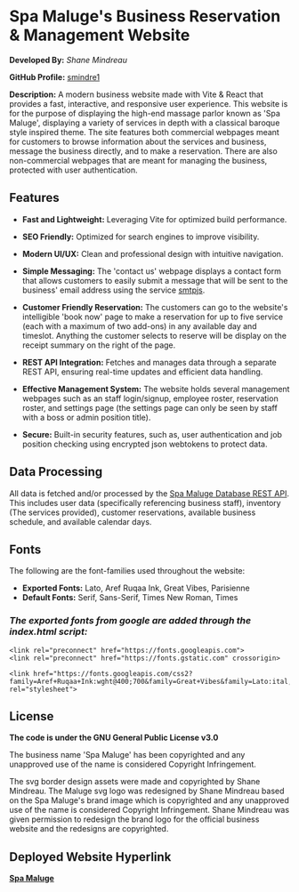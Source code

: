 # Spa Maluge's Business Reservation & Management Website

**Developed By:** *Shane Mindreau*

**GitHub Profile:** [smindre1](https://github.com/smindre1)

**Description:** A modern business website made with Vite & React that provides a fast, interactive, and responsive user experience. This website is for the purpose of displaying the high-end massage parlor known as 'Spa Maluge', displaying a variety of services in depth with a classical baroque style inspired theme. The site features both commercial webpages meant for customers to browse information about the services and business, message the business directly, and to make a reservation. There are also non-commercial webpages that are meant for managing the business, protected with user authentication.

## Features

- **Fast and Lightweight:** Leveraging Vite for optimized build performance.

- **SEO Friendly:** Optimized for search engines to improve visibility.

- **Modern UI/UX:** Clean and professional design with intuitive navigation.

- **Simple Messaging:** The 'contact us' webpage displays a contact form that allows customers to easily submit a message that will be sent to the business' email address using the service [smtpjs](https://smtpjs.com/).

- **Customer Friendly Reservation:** The customers can go to the website's intelligible 'book now' page to make a reservation for up to five service (each with a maximum of two add-ons) in any available day and timeslot. Anything the customer selects to reserve will be display on the receipt summary on the right of the page.

- **REST API Integration:** Fetches and manages data through a separate REST API, ensuring real-time updates and efficient data handling.

- **Effective Management System:** The website holds several management webpages such as an staff login/signup, employee roster, reservation roster, and settings page (the settings page can only be seen by staff with a boss or admin position title). 

- **Secure:** Built-in security features, such as, user authentication and job position checking using encrypted json webtokens to protect data.

## Data Processing

All data is fetched and/or processed by the [Spa Maluge Database REST API](https://github.com/smindre1/Spa_Maluge_Database). This includes user data (specifically referencing business staff), inventory (The services provided), customer reservations, available business schedule, and available calendar days.

## Fonts

The following are the font-families used throughout the website:
 - **Exported Fonts:** Lato, Aref Ruqaa Ink, Great Vibes, Parisienne
 - **Default Fonts:** Serif, Sans-Serif, Times New Roman, Times

### *The exported fonts from google are added through the index.html script:*
```
<link rel="preconnect" href="https://fonts.googleapis.com">
<link rel="preconnect" href="https://fonts.gstatic.com" crossorigin>

<link href="https://fonts.googleapis.com/css2?family=Aref+Ruqaa+Ink:wght@400;700&family=Great+Vibes&family=Lato:ital,wght@0,400;0,700;0,900;1,400;1,700;1,900&family=Parisienne&display=swap" rel="stylesheet">
```

## License
**The code is under the GNU General Public License v3.0**

The business name 'Spa Maluge' has been copyrighted and any unapproved use of the name is considered Copyright Infringement.

The svg border design assets were made and copyrighted by Shane Mindreau. The Maluge svg logo was redesigned by Shane Mindreau based on the Spa Maluge's brand image which is copyrighted and any unapproved use of the name is considered Copyright Infringement. Shane Mindreau was given permission to redesign the brand logo for the official business website and the redesigns are copyrighted.

## Deployed Website Hyperlink
**[Spa Maluge](https://spamaluge.com/)**

<!-- https://acuityscheduling.com/ -->

<!-- https://www.remove.bg/upload -->

<!-- - The Heroku API's ORIGIN variable allows cross browser requests. So make sure to update that. Add a token secret key .env variable that matches the API your are using's token secret.-->

<!-- 
Changes Made:
- Clear local storage when submitting reservation

Changes Planned:
****-reset local storage
[Reservation Form]
-reservation makes a check of times to see if they are all still available
-confirm reservation with/through pay method

-Set a check to see if the local storage value has been corrupted or changed in server (if so, reset it)
    - Include time, in services and have server add the price according to that time (round to nearest time), maybe use price id instead
        - Appointment time is the time amount so use that to calculate price.
- edit services
- max of 5 services

- Fix calendar (so it goes to next available day, not current day.)
- Make the calendar and schedule absolute

- get rid of attributes on service component since they are not needed

- add-on price is string when an actual add on service is selected

- add-on is listed in receipt even if it is not selected

- Check if date for services are still available (both if it was already reserved or if the date already past)

- have booknow adjust reservationforms keycount 
- Update reservationForm to remove keycount, serviceRefs, serviceId's
- make the reservation process into pages: personal info, services, confirmation checkbox, card purchase api

-0$ for service is an incorrect color in receipt summary

-Animation for receipt
-client name variable for receipt

- update server with heroku remote commit
    - change email address/password
    - update email html
    - check addOn price for accurracy
    - make a new controller to check if a timeslot is still available

-->
